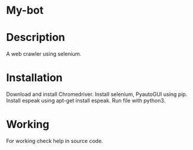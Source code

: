 # My-bot
# Description
A web crawler using selenium.
# Installation
Download and install Chromedriver.
Install selenium, PyautoGUI using pip.
Install espeak using apt-get install espeak.
Run file with python3.
# Working
For working check help in source code.
